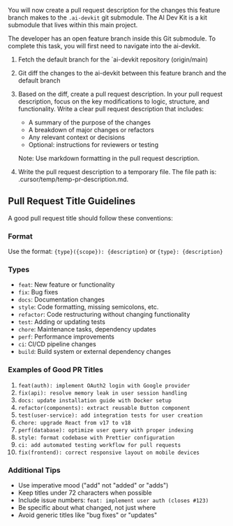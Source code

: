 You will now create a pull request description for the changes this feature branch makes to the `.ai-devkit` git submodule.
The AI Dev Kit is a kit submodule that lives within this main project.

The developer has an open feature branch inside this Git submodule. To complete this task, you will first need to navigate into the ai-devkit.

1. Fetch the default branch for the `ai-devkit repository (origin/main)
2. Git diff the changes to the ai-devkit between this feature branch and the default branch
3. Based on the diff, create a pull request description. In your pull request description, focus on the key modifications to logic, structure, and functionality. Write a clear pull request description that includes:
   - A summary of the purpose of the changes
   - A breakdown of major changes or refactors
   - Any relevant context or decisions
   - Optional: instructions for reviewers or testing

   Note: Use markdown formatting in the pull request description.

4. Write the pull request description to a temporary file. The file path is: .cursor/temp/temp-pr-description.md.

## Pull Request Title Guidelines

A good pull request title should follow these conventions:

### Format

Use the format: `{type}({scope}): {description}` or `{type}: {description}`

### Types

- `feat`: New feature or functionality
- `fix`: Bug fixes
- `docs`: Documentation changes
- `style`: Code formatting, missing semicolons, etc.
- `refactor`: Code restructuring without changing functionality
- `test`: Adding or updating tests
- `chore`: Maintenance tasks, dependency updates
- `perf`: Performance improvements
- `ci`: CI/CD pipeline changes
- `build`: Build system or external dependency changes

### Examples of Good PR Titles

1. `feat(auth): implement OAuth2 login with Google provider`
2. `fix(api): resolve memory leak in user session handling`
3. `docs: update installation guide with Docker setup`
4. `refactor(components): extract reusable Button component`
5. `test(user-service): add integration tests for user creation`
6. `chore: upgrade React from v17 to v18`
7. `perf(database): optimize user query with proper indexing`
8. `style: format codebase with Prettier configuration`
9. `ci: add automated testing workflow for pull requests`
10. `fix(frontend): correct responsive layout on mobile devices`

### Additional Tips

- Use imperative mood ("add" not "added" or "adds")
- Keep titles under 72 characters when possible
- Include issue numbers: `feat: implement user auth (closes #123)`
- Be specific about what changed, not just where
- Avoid generic titles like "bug fixes" or "updates"
